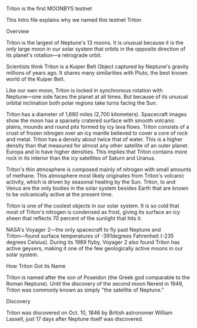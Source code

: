 Triton is the first MOONBYS testnet 

This Intro file explains why we named this testnet Triton

Overview

Triton is the largest of Neptune's 13 moons. It is unusual because it is the only large moon in our solar system that orbits in the opposite direction of its planet's rotation―a retrograde orbit.

Scientists think Triton is a Kuiper Belt Object captured by Neptune's gravity millions of years ago. It shares many similarities with Pluto, the best known world of the Kuiper Belt.

Like our own moon, Triton is locked in synchronous rotation with Neptune―one side faces the planet at all times. But because of its unusual orbital inclination both polar regions take turns facing the Sun.

Triton has a diameter of 1,680 miles (2,700 kilometers). Spacecraft images show the moon has a sparsely cratered surface with smooth volcanic plains, mounds and round pits formed by icy lava flows. Triton consists of a crust of frozen nitrogen over an icy mantle believed to cover a core of rock and metal. Triton has a density about twice that of water. This is a higher density than that measured for almost any other satellite of an outer planet. Europa and Io have higher densities. This implies that Triton contains more rock in its interior than the icy satellites of Saturn and Uranus.

Triton's thin atmosphere is composed mainly of nitrogen with small amounts of methane. This atmosphere most likely originates from Triton's volcanic activity, which is driven by seasonal heating by the Sun. Triton, Io and Venus are the only bodies in the solar system besides Earth that are known to be volcanically active at the present time.

Triton is one of the coolest objects in our solar system. It is so cold that most of Triton's nitrogen is condensed as frost, giving its surface an icy sheen that reflects 70 percent of the sunlight that hits it.

NASA's Voyager 2―the only spacecraft to fly past Neptune and Triton―found surface temperatures of -391degrees Fahrenheit (-235 degrees Celsius). During its 1989 flyby, Voyager 2 also found Triton has active geysers, making it one of the few geologically active moons in our solar system.

How Triton Got its Name

Triton is named after the son of Poseidon (the Greek god comparable to the Roman Neptune). Until the discovery of the second moon Nereid in 1949, Triton was commonly known as simply "the satellite of Neptune."

Discovery

Triton was discovered on Oct. 10, 1846 by British astronomer William Lassell, just 17 days after Neptune itself was discovered.

